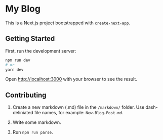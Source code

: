 # My Blog

This is a [Next.js](https://nextjs.org/) project bootstrapped with [`create-next-app`](https://github.com/vercel/next.js/tree/canary/packages/create-next-app).

## Getting Started

First, run the development server:

```bash
npm run dev
# or
yarn dev
```

Open [http://localhost:3000](http://localhost:3000) with your browser to see the result.

## Contributing

1. Create a new markdown (.md) file in the ```/markdown/``` folder. Use dash-deliniated file names, for example: ```New-Blog-Post.md```.

2. Write some markdown.

3. Run ```npm run parse```.
